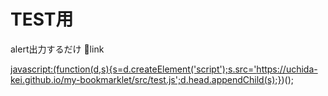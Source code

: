 # TEST用
alert出力するだけ
🔽link


<a href="javascript:(function(d,s){s=d.createElement('script');s.src='https://uchida-kei.github.io/my-bookmarklet/src/test.js';d.head.appendChild(s);})();">javascript:(function(d,s){s=d.createElement('script');s.src='https://uchida-kei.github.io/my-bookmarklet/src/test.js';d.head.appendChild(s);})();</a>

